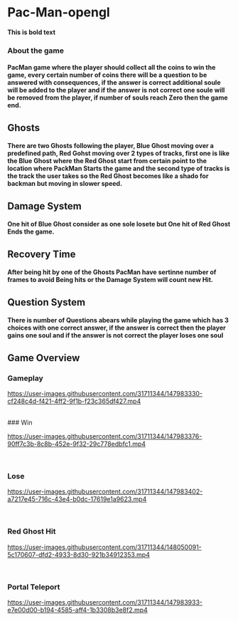 # Pac-Man-opengl <br />
**This is bold text**
### About the game <be/>
#### PacMan game where the player should collect all the coins to win the game, every certain number of coins there will be a question to be answered with consequences, if the answer is correct additional soule will be added to the player and if the answer is not correct one soule will be removed from the player, if number of souls reach Zero then the game end.<br/>
## Ghosts<br/>
#### There are two Ghosts following the player, Blue Ghost moving over a predefined path, Red Gohst moving over 2 types of tracks, first one is like the Blue Ghost where the Red Ghost start from certain point to the location where PackMan Starts the game and the second type of tracks is the track the user takes so the Red Ghost becomes like a shado for backman but moving in slower speed. <br/>

## Damage System <br/>
#### One hit of Blue Ghost consider as one sole losete but One hit of Red Ghost Ends the game. <br/>

## Recovery Time <br/>
#### After being hit by one of the Ghosts PacMan have sertinne number of frames to avoid Being hits or the Damage System will count new Hit.

## Question System <br/>
#### There is number of Questions abears while playing the game which has 3 choices with one correct answer, if the answer is correct then the player gains one soul and if the answer is not correct the player loses one soul <br/>

## Game Overview <br/>
### Gameplay <br/>



https://user-images.githubusercontent.com/31711344/147983330-cf248c4d-f421-4ff2-9f1b-f23c365df427.mp4


  <br/>
### Win <br/>



https://user-images.githubusercontent.com/31711344/147983376-90ff7c3b-8c8b-452e-9f32-29c778edbfc1.mp4



  <br/>

### Lose <br/>


https://user-images.githubusercontent.com/31711344/147983402-a7217e45-716c-43e4-b0dc-17619e1a9623.mp4

<br/>

### Red Ghost Hit <br/>


https://user-images.githubusercontent.com/31711344/148050091-5c170607-dfd2-4933-8d30-921b34912353.mp4



<br/>

### Portal Teleport <br/>



https://user-images.githubusercontent.com/31711344/147983933-e7e00d00-b194-4585-aff4-1b3308b3e8f2.mp4

